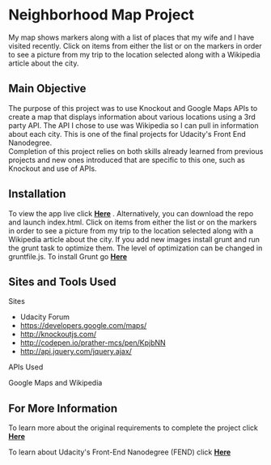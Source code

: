 



# Neighborhood Map Project

My map shows markers along with a list of places that my wife and I have visited recently.  Click on items from
either the list or on the markers in order to see a picture from my trip to the location selected along with a
Wikipedia article about the city.

## Main Objective

The purpose of this project was to use Knockout and Google Maps APIs to create a map that displays information
about various locations using a 3rd party API.  The API I chose to use was Wikipedia so I can pull in information
about each city.  This is one of the final projects for Udacity's Front End Nanodegree.  
Completion of this project relies on both skills already learned from previous projects and new ones introduced that are specific
to this one, such as Knockout and use of APIs.

## Installation

To view the app live click **<a href="https://joeyl10.github.io/Neighborhood-Map/">Here</a>**
.  Alternatively, you can download the repo and launch index.html.  Click on items from either the list or on the markers in order to see a picture from my trip to the location selected along with a Wikipedia article about the city.  If you add new images install grunt and run the
grunt task to optimize them. The level of optimization can be changed in gruntfile.js. To install Grunt go **<a href="http://gruntjs.com/installing-grunt">Here</a>**


## Sites and Tools Used

Sites

* Udacity Forum
* https://developers.google.com/maps/
* http://knockoutjs.com/
* http://codepen.io/prather-mcs/pen/KpjbNN
* http://api.jquery.com/jquery.ajax/

APIs Used

Google Maps and
Wikipedia



## For More Information

To learn more about the original requirements to complete the project click **<a href="https://review.udacity.com/#!/rubrics/17/view">Here</a>**

To learn about Udacity's Front-End Nanodegree (FEND) click **<a href="https://www.udacity.com/course/front-end-web-developer-nanodegree--nd001">Here</a>**
